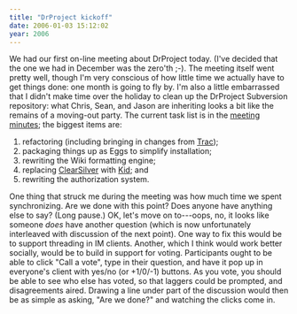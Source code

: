```yaml
---
title: "DrProject kickoff"
date: 2006-01-03 15:12:02
year: 2006
---
```

We had our first on-line meeting about DrProject today.  (I've decided that the one we had in December was the zero'th ;-).  The meeting itself went pretty well, though I'm very conscious of how little time we actually have to get things done: one month is going to fly by.  I'm also a little embarrassed that I didn't make time over the holiday to clean up the DrProject Subversion repository: what Chris, Sean, and Jason are inheriting looks a bit like the remains of a moving-out party.  The current task list is in the <a href="http://www.third-bit.com/drproject/drproject-dev/wiki/minutes20060103">meeting minutes</a>; the biggest items are:
<ol>
	<li>refactoring (including bringing in changes from <a href="http://projects.edgewall.com/trac">Trac</a>);</li>
	<li>packaging things up as Eggs to simplify installation;</li>
	<li>rewriting the Wiki formatting engine;</li>
	<li>replacing <a href="http://www.clearsilver.net">ClearSilver</a> with <a href="http://kid.lesscode.org">Kid</a>; and</li>
	<li>rewriting the authorization system.</li>
</ol>
One thing that struck me during the meeting was how much time we spent synchronizing.  Are we done with this point?  Does anyone have anything else to say?  (Long pause.)  OK, let's move on to---oops, no, it looks like someone <em>does</em> have another question (which is now unfortunately interleaved with discussion of the next point).  One way to fix this would be to support threading in IM clients.  Another, which I think would work better socially, would be to build in support for voting.  Participants ought to be able to click "Call a vote", type in their question, and have it pop up in everyone's client with yes/no (or +1/0/-1) buttons.  As you vote, you should be able to see who else has voted, so that laggers could be prompted, and disagreements aired.  Drawing a line under part of the discussion would then be as simple as asking, "Are we done?" and watching the clicks come in.
